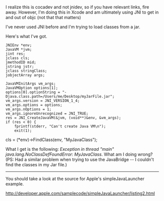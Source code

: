 I realize this is cocadev and not jnidev, so if you have relevant links, fire away.  However, I'm doing this in Xcode and am ultimately using JNI to get in and out of objc (not that that matters)

I've never used JNI before and I'm trying to load classes from a jar.

Here's what I've got.

    
	JNIEnv *env;
	JavaVM *jvm;
	jint res;
	jclass cls;
	jmethodID mid;
	jstring jstr;
	jclass stringClass;
	jobjectArray args;
	
	JavaVMInitArgs vm_args;
	JavaVMOption options[1];
	options[0].optionString = "-Djava.class.path=/Users/me/Desktop/myJarFile.jar";
	vm_args.version = JNI_VERSION_1_4;
	vm_args.options = options;
	vm_args.nOptions = 1;
	vm_args.ignoreUnrecognized = JNI_TRUE;
	res = JNI_CreateJavaVM(&jvm, (void**)&env, &vm_args);
	if (res < 0) {
		fprintf(stderr, "Can't create Java VM\n");
		exit(1);
	
cls = (*env)->FindClass(env, "MyJavaClass");


What I get is the following:	*Exception in thread "main" java.lang.NoClassDefFoundError: MyJavaClass*.  What am I doing wrong?
(PS: Had a similar problem when trying to use the JavaBridge -- I couldn't find the classes in my Jar file.)

----

You should take a look at the source for Apple's simpleJavaLauncher example.

<http://developer.apple.com/samplecode/simpleJavaLauncher/listing2.html>
